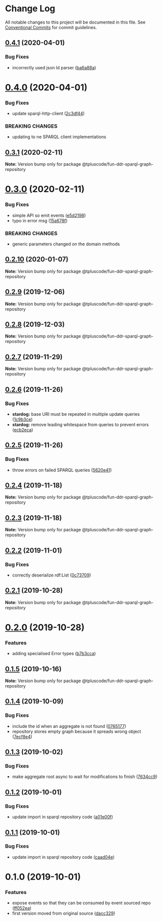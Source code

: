 # Change Log

All notable changes to this project will be documented in this file.
See [Conventional Commits](https://conventionalcommits.org) for commit guidelines.

## [0.4.1](https://github.com/tpluscode/fun-ddr/compare/@tpluscode/fun-ddr-sparql-graph-repository@0.4.0...@tpluscode/fun-ddr-sparql-graph-repository@0.4.1) (2020-04-01)


### Bug Fixes

* incorrectly used json ld parser ([ba6a88a](https://github.com/tpluscode/fun-ddr/commit/ba6a88a6d20361caecc23b26ec7e46809765d08e))





# [0.4.0](https://github.com/tpluscode/fun-ddr/compare/@tpluscode/fun-ddr-sparql-graph-repository@0.3.1...@tpluscode/fun-ddr-sparql-graph-repository@0.4.0) (2020-04-01)


### Bug Fixes

* update sparql-http-client ([2c3df44](https://github.com/tpluscode/fun-ddr/commit/2c3df4407504402018cee8f21e5a795350979eb7))


### BREAKING CHANGES

* updating to ne SPARQL client implementations





## [0.3.1](https://github.com/tpluscode/fun-ddr/compare/@tpluscode/fun-ddr-sparql-graph-repository@0.3.0...@tpluscode/fun-ddr-sparql-graph-repository@0.3.1) (2020-02-11)

**Note:** Version bump only for package @tpluscode/fun-ddr-sparql-graph-repository





# [0.3.0](https://github.com/tpluscode/fun-ddr/compare/@tpluscode/fun-ddr-sparql-graph-repository@0.2.10...@tpluscode/fun-ddr-sparql-graph-repository@0.3.0) (2020-02-11)


### Bug Fixes

* simple API so emit events ([e5d2198](https://github.com/tpluscode/fun-ddr/commit/e5d2198f64facff90b133c90d20c639cbff3bbb8))
* typo in error msg ([15a678f](https://github.com/tpluscode/fun-ddr/commit/15a678f259f91632ce0728123628837a0d0bc705))


### BREAKING CHANGES

* generic parameters changed on the domain methods





## [0.2.10](https://github.com/tpluscode/fun-ddr/compare/@tpluscode/fun-ddr-sparql-graph-repository@0.2.9...@tpluscode/fun-ddr-sparql-graph-repository@0.2.10) (2020-01-07)

**Note:** Version bump only for package @tpluscode/fun-ddr-sparql-graph-repository





## [0.2.9](https://github.com/tpluscode/fun-ddr/compare/@tpluscode/fun-ddr-sparql-graph-repository@0.2.8...@tpluscode/fun-ddr-sparql-graph-repository@0.2.9) (2019-12-06)

**Note:** Version bump only for package @tpluscode/fun-ddr-sparql-graph-repository





## [0.2.8](https://github.com/tpluscode/fun-ddr/compare/@tpluscode/fun-ddr-sparql-graph-repository@0.2.7...@tpluscode/fun-ddr-sparql-graph-repository@0.2.8) (2019-12-03)

**Note:** Version bump only for package @tpluscode/fun-ddr-sparql-graph-repository





## [0.2.7](https://github.com/tpluscode/fun-ddr/compare/@tpluscode/fun-ddr-sparql-graph-repository@0.2.6...@tpluscode/fun-ddr-sparql-graph-repository@0.2.7) (2019-11-29)

**Note:** Version bump only for package @tpluscode/fun-ddr-sparql-graph-repository





## [0.2.6](https://github.com/tpluscode/fun-ddr/compare/@tpluscode/fun-ddr-sparql-graph-repository@0.2.5...@tpluscode/fun-ddr-sparql-graph-repository@0.2.6) (2019-11-26)


### Bug Fixes

* **stardog:** base URI must be repeated in multiple update queries ([1c9b3ce](https://github.com/tpluscode/fun-ddr/commit/1c9b3ce))
* **stardog:** remove leading whitespace from queries to prevent errors ([ecb2eca](https://github.com/tpluscode/fun-ddr/commit/ecb2eca))





## [0.2.5](https://github.com/tpluscode/fun-ddr/compare/@tpluscode/fun-ddr-sparql-graph-repository@0.2.4...@tpluscode/fun-ddr-sparql-graph-repository@0.2.5) (2019-11-26)


### Bug Fixes

* throw errors on failed SPARQL queries ([5620e41](https://github.com/tpluscode/fun-ddr/commit/5620e41))





## [0.2.4](https://github.com/tpluscode/fun-ddr/compare/@tpluscode/fun-ddr-sparql-graph-repository@0.2.3...@tpluscode/fun-ddr-sparql-graph-repository@0.2.4) (2019-11-18)

**Note:** Version bump only for package @tpluscode/fun-ddr-sparql-graph-repository





## [0.2.3](https://github.com/tpluscode/fun-ddr/compare/@tpluscode/fun-ddr-sparql-graph-repository@0.2.2...@tpluscode/fun-ddr-sparql-graph-repository@0.2.3) (2019-11-18)

**Note:** Version bump only for package @tpluscode/fun-ddr-sparql-graph-repository





## [0.2.2](https://github.com/tpluscode/fun-ddr/compare/@tpluscode/fun-ddr-sparql-graph-repository@0.2.1...@tpluscode/fun-ddr-sparql-graph-repository@0.2.2) (2019-11-01)


### Bug Fixes

* correctly deserialize rdf:List ([0c73709](https://github.com/tpluscode/fun-ddr/commit/0c73709))





## [0.2.1](https://github.com/tpluscode/fun-ddr/compare/@tpluscode/fun-ddr-sparql-graph-repository@0.2.0...@tpluscode/fun-ddr-sparql-graph-repository@0.2.1) (2019-10-28)

**Note:** Version bump only for package @tpluscode/fun-ddr-sparql-graph-repository





# [0.2.0](https://github.com/tpluscode/fun-ddr/compare/@tpluscode/fun-ddr-sparql-graph-repository@0.1.5...@tpluscode/fun-ddr-sparql-graph-repository@0.2.0) (2019-10-28)


### Features

* adding specialised Error types ([b7b3cca](https://github.com/tpluscode/fun-ddr/commit/b7b3cca))





## [0.1.5](https://github.com/tpluscode/fun-ddr/compare/@tpluscode/fun-ddr-sparql-graph-repository@0.1.4...@tpluscode/fun-ddr-sparql-graph-repository@0.1.5) (2019-10-16)

**Note:** Version bump only for package @tpluscode/fun-ddr-sparql-graph-repository





## [0.1.4](https://github.com/tpluscode/fun-ddr/compare/@tpluscode/fun-ddr-sparql-graph-repository@0.1.3...@tpluscode/fun-ddr-sparql-graph-repository@0.1.4) (2019-10-09)


### Bug Fixes

* include the id when an aggregate is not found ([0765177](https://github.com/tpluscode/fun-ddr/commit/0765177))
* repository stores empty graph because it spreads wrong object ([7ecf8e4](https://github.com/tpluscode/fun-ddr/commit/7ecf8e4))





## [0.1.3](https://github.com/tpluscode/fun-ddr/compare/@tpluscode/fun-ddr-sparql-graph-repository@0.1.2...@tpluscode/fun-ddr-sparql-graph-repository@0.1.3) (2019-10-02)


### Bug Fixes

* make aggregate root async to wait for modifications to finish ([7634cc9](https://github.com/tpluscode/fun-ddr/commit/7634cc9))





## [0.1.2](https://github.com/tpluscode/fun-ddr/compare/@tpluscode/fun-ddr-sparql-graph-repository@0.1.1...@tpluscode/fun-ddr-sparql-graph-repository@0.1.2) (2019-10-01)


### Bug Fixes

* update import in sparql repository code ([a01e00f](https://github.com/tpluscode/fun-ddr/commit/a01e00f))





## [0.1.1](https://github.com/tpluscode/fun-ddr/compare/@tpluscode/fun-ddr-sparql-graph-repository@0.1.0...@tpluscode/fun-ddr-sparql-graph-repository@0.1.1) (2019-10-01)


### Bug Fixes

* update import in sparql repository code ([caad04e](https://github.com/tpluscode/fun-ddr/commit/caad04e))





# 0.1.0 (2019-10-01)


### Features

* expose events so that they can be consumed by event sourced repo ([ff052ea](https://github.com/tpluscode/fun-ddr/commit/ff052ea))
* first version moved from original source ([dacc329](https://github.com/tpluscode/fun-ddr/commit/dacc329))
